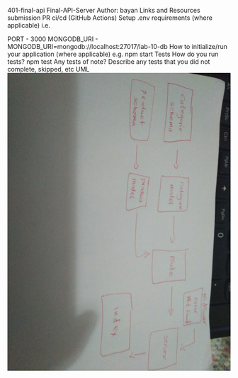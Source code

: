 401-final-api
Final-API-Server
Author: bayan
Links and Resources
submission PR
ci/cd (GitHub Actions)
Setup
.env requirements (where applicable)
i.e.

PORT - 3000
MONGODB_URI - MONGODB_URI=mongodb://localhost:27017/lab-10-db
How to initialize/run your application (where applicable)
e.g. npm start
Tests
How do you run tests? npm test
Any tests of note?
Describe any tests that you did not complete, skipped, etc
UML
![](https://github.com/401-advanced-javascript-bayan/lab10/blob/Final-API-Server/image/IMG_20200211_224415.jpg)
